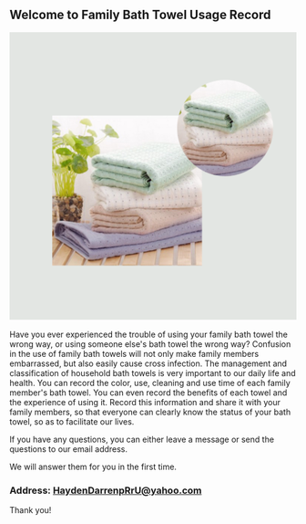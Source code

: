 ## Welcome to Family Bath Towel Usage Record

![Image](icon-1024.png)

Have you ever experienced the trouble of using your family bath towel the wrong way, or using someone else's bath towel the wrong way? Confusion in the use of family bath towels will not only make family members embarrassed, but also easily cause cross infection. The management and classification of household bath towels is very important to our daily life and health. You can record the color, use, cleaning and use time of each family member's bath towel. You can even record the benefits of each towel and the experience of using it. Record this information and share it with your family members, so that everyone can clearly know the status of your bath towel, so as to facilitate our lives.

If you have any questions, you can either leave a message or send the questions to our email address.

We will answer them for you in the first time.

### Address: HaydenDarrenpRrU@yahoo.com

Thank you!
